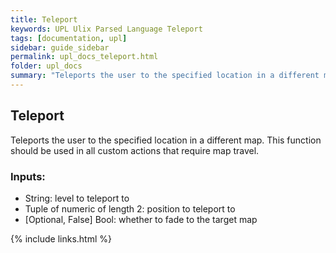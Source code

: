 ```yaml
---
title: Teleport
keywords: UPL Ulix Parsed Language Teleport
tags: [documentation, upl]
sidebar: guide_sidebar
permalink: upl_docs_teleport.html
folder: upl_docs
summary: "Teleports the user to the specified location in a different map."
---
```


## Teleport

Teleports the user to the specified location in a different map. This function should be used in all custom actions that require map travel.

### Inputs:
- String: level to teleport to
- Tuple of numeric of length 2: position to teleport to
- [Optional, False] Bool: whether to fade to the target map

{% include links.html %}